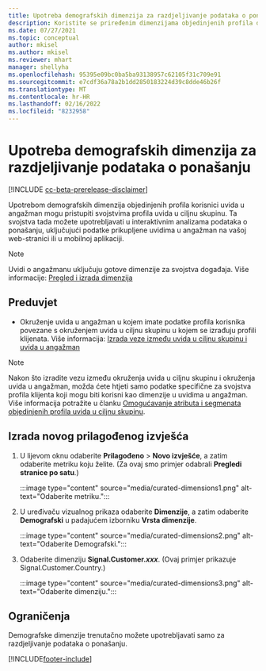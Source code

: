 ```yaml
---
title: Upotreba demografskih dimenzija za razdjeljivanje podataka o ponašanju (priređene dimenzije)
description: Koristite se priređenim dimenzijama objedinjenih profila da biste omogućili svojstva profila klijenata uvida u ciljnu skupinu.
ms.date: 07/27/2021
ms.topic: conceptual
author: mkisel
ms.author: mkisel
ms.reviewer: mhart
manager: shellyha
ms.openlocfilehash: 95395e09bc0ba5ba93138957c62105f31c709e91
ms.sourcegitcommit: e7cdf36a78a2b1dd2850183224d39c8dde46b26f
ms.translationtype: MT
ms.contentlocale: hr-HR
ms.lasthandoff: 02/16/2022
ms.locfileid: "8232958"
---
```

# <a name="use-demographic-dimensions-for-splitting-behavioral-data"></a>Upotreba demografskih dimenzija za razdjeljivanje podataka o ponašanju

[!INCLUDE [cc-beta-prerelease-disclaimer](includes/cc-beta-prerelease-disclaimer.md)]

Upotrebom demografskih dimenzija objedinjenih profila korisnici uvida u angažman mogu pristupiti svojstvima profila uvida u ciljnu skupinu. Ta svojstva tada možete upotrebljavati u interaktivnim analizama podataka o ponašanju, uključujući podatke prikupljene uvidima u angažman na vašoj web-stranici ili u mobilnoj aplikaciji.

>[!NOTE]
> Uvidi o angažmanu uključuju gotove dimenzije za svojstva događaja. Više informacije: [Pregled i izrada dimenzija](dimensions.md)

## <a name="prerequisite"></a>Preduvjet

- Okruženje uvida u angažman u kojem imate podatke profila korisnika povezane s okruženjem uvida u ciljnu skupinu u kojem se izrađuju profili klijenata. Više informacija: [Izrada veze između uvida u ciljnu skupinu i uvida u angažman](integrate-audience-insights-engagement-insights.md)

> [!NOTE]
> Nakon što izradite vezu između okruženja uvida u ciljnu skupinu i okruženja uvida u angažman, možda ćete htjeti samo podatke specifične za svojstva profila klijenta koji mogu biti korisni kao dimenzije u uvidima u angažman. Više informacija potražite u članku [Omogućavanje atributa i segmenata objedinjenih profila uvida u ciljnu skupinu](integrate-audience-insights-engagement-insights.md#enable-audience-insights-unified-profiles-attributes-and-segments).

## <a name="create-a-new-custom-report"></a>Izrada novog prilagođenog izvješća

1. U lijevom oknu odaberite **Prilagođeno** > **Novo izvješće**, a zatim odaberite metriku koju želite. (Za ovaj smo primjer odabrali **Pregledi stranice po satu**.)

    :::image type="content" source="media/curated-dimensions1.png" alt-text="Odaberite metriku.":::

2. U uređivaču vizualnog prikaza odaberite **Dimenzije**, a zatim odaberite **Demografski** u padajućem izborniku **Vrsta dimenzije**.

    :::image type="content" source="media/curated-dimensions2.png" alt-text="Odaberite Demografski.":::

3. Odaberite dimenziju **Signal.Customer.*xxx***. (Ovaj primjer prikazuje Signal.Customer.Country.)

    :::image type="content" source="media/curated-dimensions3.png" alt-text="Odaberite dimenziju.":::
  
## <a name="limitations"></a>Ograničenja

Demografske dimenzije trenutačno možete upotrebljavati samo za razdjeljivanje podataka o ponašanju.


[!INCLUDE[footer-include](../includes/footer-banner.md)]
